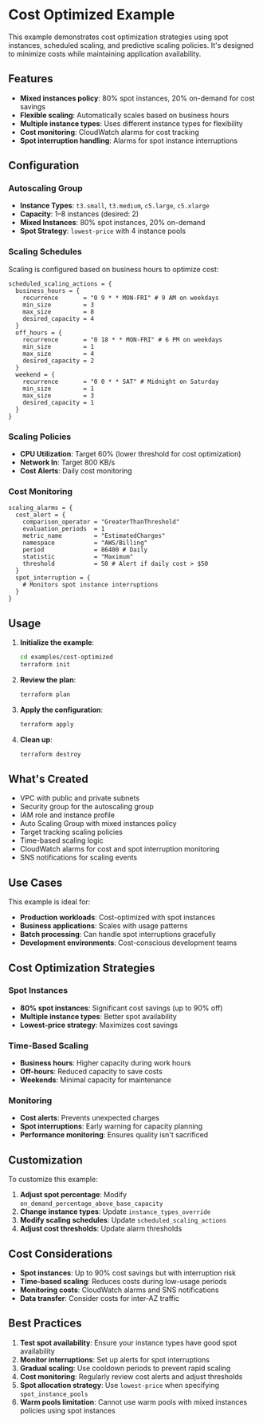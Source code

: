 # Cost Optimized Example

This example demonstrates cost optimization strategies using spot instances, scheduled scaling, and predictive scaling policies. It's designed to minimize costs while maintaining application availability.

## Features

* **Mixed instances policy**: 80% spot instances, 20% on-demand for cost savings
* **Flexible scaling**: Automatically scales based on business hours
* **Multiple instance types**: Uses different instance types for flexibility
* **Cost monitoring**: CloudWatch alarms for cost tracking
* **Spot interruption handling**: Alarms for spot instance interruptions

## Configuration

### Autoscaling Group

* **Instance Types**: `t3.small`, `t3.medium`, `c5.large`, `c5.xlarge`
* **Capacity**: 1–8 instances (desired: 2)
* **Mixed Instances**: 80% spot instances, 20% on-demand
* **Spot Strategy**: `lowest-price` with 4 instance pools

### Scaling Schedules

Scaling is configured based on business hours to optimize cost:

```hcl
scheduled_scaling_actions = {
  business_hours = {
    recurrence       = "0 9 * * MON-FRI" # 9 AM on weekdays
    min_size         = 3
    max_size         = 8
    desired_capacity = 4
  }
  off_hours = {
    recurrence       = "0 18 * * MON-FRI" # 6 PM on weekdays
    min_size         = 1
    max_size         = 4
    desired_capacity = 2
  }
  weekend = {
    recurrence       = "0 0 * * SAT" # Midnight on Saturday
    min_size         = 1
    max_size         = 3
    desired_capacity = 1
  }
}
```

### Scaling Policies

* **CPU Utilization**: Target 60% (lower threshold for cost optimization)
* **Network In**: Target 800 KB/s
* **Cost Alerts**: Daily cost monitoring

### Cost Monitoring

```hcl
scaling_alarms = {
  cost_alert = {
    comparison_operator = "GreaterThanThreshold"
    evaluation_periods  = 1
    metric_name         = "EstimatedCharges"
    namespace           = "AWS/Billing"
    period              = 86400 # Daily
    statistic           = "Maximum"
    threshold           = 50 # Alert if daily cost > $50
  }
  spot_interruption = {
    # Monitors spot instance interruptions
  }
}
```

## Usage

1. **Initialize the example**:

   ```bash
   cd examples/cost-optimized
   terraform init
   ```

2. **Review the plan**:

   ```bash
   terraform plan
   ```

3. **Apply the configuration**:

   ```bash
   terraform apply
   ```

4. **Clean up**:

   ```bash
   terraform destroy
   ```

## What's Created

* VPC with public and private subnets
* Security group for the autoscaling group
* IAM role and instance profile
* Auto Scaling Group with mixed instances policy
* Target tracking scaling policies
* Time-based scaling logic
* CloudWatch alarms for cost and spot interruption monitoring
* SNS notifications for scaling events

## Use Cases

This example is ideal for:

* **Production workloads**: Cost-optimized with spot instances
* **Business applications**: Scales with usage patterns
* **Batch processing**: Can handle spot interruptions gracefully
* **Development environments**: Cost-conscious development teams

## Cost Optimization Strategies

### Spot Instances

* **80% spot instances**: Significant cost savings (up to 90% off)
* **Multiple instance types**: Better spot availability
* **Lowest-price strategy**: Maximizes cost savings

### Time-Based Scaling

* **Business hours**: Higher capacity during work hours
* **Off-hours**: Reduced capacity to save costs
* **Weekends**: Minimal capacity for maintenance

### Monitoring

* **Cost alerts**: Prevents unexpected charges
* **Spot interruptions**: Early warning for capacity planning
* **Performance monitoring**: Ensures quality isn't sacrificed

## Customization

To customize this example:

1. **Adjust spot percentage**: Modify `on_demand_percentage_above_base_capacity`
2. **Change instance types**: Update `instance_types_override`
3. **Modify scaling schedules**: Update `scheduled_scaling_actions`
4. **Adjust cost thresholds**: Update alarm thresholds

## Cost Considerations

* **Spot instances**: Up to 90% cost savings but with interruption risk
* **Time-based scaling**: Reduces costs during low-usage periods
* **Monitoring costs**: CloudWatch alarms and SNS notifications
* **Data transfer**: Consider costs for inter-AZ traffic

## Best Practices

1. **Test spot availability**: Ensure your instance types have good spot availability
2. **Monitor interruptions**: Set up alerts for spot interruptions
3. **Gradual scaling**: Use cooldown periods to prevent rapid scaling
4. **Cost monitoring**: Regularly review cost alerts and adjust thresholds
5. **Spot allocation strategy**: Use `lowest-price` when specifying `spot_instance_pools`
6. **Warm pools limitation**: Cannot use warm pools with mixed instances policies using spot instances
